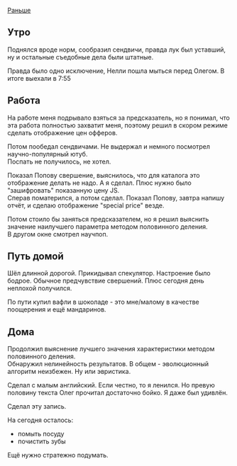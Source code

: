 [Раньше](2019.09.24.md)

## Утро
Поднялся вроде норм, сообразил сендвичи, правда лук был уставший, ну и остальные съедобные дела были штатные.

Правда было одно исключение, Нелли пошла мыться перед Олегом. В итоге выехали в 7:55
## Работа
На работе меня подрывало взяться за предсказатель, но я понимал, что эта работа полностью захватит меня, поэтому решил в скором режиме сделать отображение цен офферов.

Потом пообедал сендвичами. Не выдержал и немного посмотрел научно-популярный ютуб.  
Поспать не получилось, не хотел.

Показал Попову свершение, выяснилось, что для каталога это отображение делать не надо. А я сделал. Плюс нужно было "зашифровать" показанную цену JS.  
Сперав поматерился, а потом сделал. Показал Попову, завтра напишу отчёт, и сделаю  отображение "special price" везде.

Потом стоило бы заняться предсказателем, но я решил выяснить значение наилучшего параметра методом половинного деления.  
В другом окне смотрел научпоп.
## Путь домой
Шёл длинной дорогой. Прикидывал спекулятор. Настроение было бодрое. Обычное предчувствие свершений. Плюс сегодня день неплохой получился.

По пути купил вафли в шоколаде - это мне/малому в качестве поощерения и ещё мандаринов.
## Дома
Продолжил выяснение лучшего значения характеристики методом половинного деления.  
Обнаружил нелинейность результатов. В общем - эволюционный алгоритм неизбежен. Ну или эвристика.

Сделал с малым английский. Если честно, то я ленился. Но превую половину текста Олег прочитал достаточно бойко. Я даже был удивлён.

Сделал эту запись.

На сегодня осталось:
 - помыть посуду
 - почистить зубы

Ещё нужно стратежно подумать.
